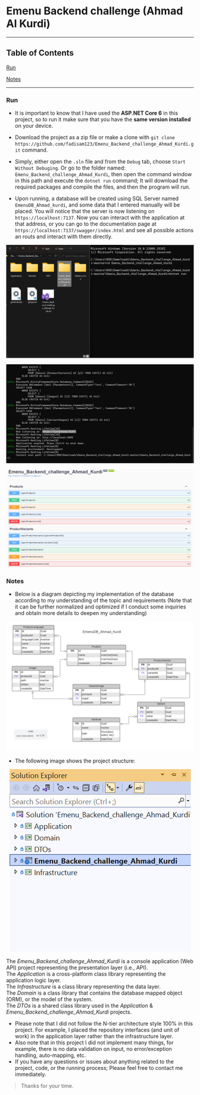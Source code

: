 # Emenu Backend challenge (Ahmad Al Kurdi)

***

## Table of Contents

<a href="https://github.com/fadisam123/Emenu_Backend_challenge_Ahmad_Kurdi#Run">Run</a>

<a href="https://github.com/fadisam123/Emenu_Backend_challenge_Ahmad_Kurdi#Run">Notes</a>

***

### Run

- It is important to know that I have used the **ASP.NET Core 6** in this project, so to run it make sure that you have the **same version installed** on your device.

- Download the project as a zip file or make a clone with `git clone https://github.com/fadisam123/Emenu_Backend_challenge_Ahmad_Kurdi.git` command.

- Simply, either open the `.sln` file and from the `Debug` tab, choose `Start Without Debuging`. Or go to the folder named: `Emenu_Backend_challenge_Ahmad_Kurdi`, then open the command window in this path and execute the `dotnet run` command; It will download the required packages and compile the files, and then the program will run.

- Upon running, a database will be created using SQL Server named `EmenuDB_Ahmad_kurdi`, and some data that I entered manually will be placed. You will notice that the server is now listening on `https://localhost:7137`. Now you can interact with the application at that address, or you can go to the documentation page at `https://localhost:7137/swagger/index.html` and see all possible actions an routs and interact with them directly.

<p align="center">
 <img src="https://github.com/fadisam123/Emenu_Backend_challenge_Ahmad_Kurdi/blob/master/Attachments/1.png?raw=true" alt="image"/>
</p>

<p align="center">
 <img src="https://github.com/fadisam123/Emenu_Backend_challenge_Ahmad_Kurdi/blob/master/Attachments/2.png?raw=true" alt="image"/>
</p>

<p align="center">
 <img src="https://github.com/fadisam123/Emenu_Backend_challenge_Ahmad_Kurdi/blob/master/Attachments/Doc.png?raw=true" alt="image"/>
</p>

### Notes

- Below is a diagram depicting my implementation of the database according to my understanding of the topic and requirements (Note that it can be further normalized and optimized if I conduct some inquiries and obtain more details to deepen my understanding)

<p align="center">
 <img src="https://github.com/fadisam123/Emenu_Backend_challenge_Ahmad_Kurdi/blob/master/Attachments/DB.png?raw=true" alt="image"/>
</p>

- The following image shows the project structure:
<p align="center">
 <img src="https://github.com/fadisam123/Emenu_Backend_challenge_Ahmad_Kurdi/blob/master/Attachments/ProjStruct.png?raw=true" alt="image"/>
</p>

<p>
  The <i>Emenu_Backend_challenge_Ahmad_Kurdi</i> is a console application (Web API) project representing the presentation layer (i.e., API).</br>
  The <i>Application</i> is a cross-platform class library representing the application logic layer.</br>
  The <i>Infrastructure</i> is a class library representing the data layer.</br>
  The <i>Domain</i> is a class library that contains the database mapped object (ORM), or the model of the system.</br>
  The <i>DTOs</i> is a shared class library used in the <i>Application</i> & <i>Emenu_Backend_challenge_Ahmad_Kurdi</i> projects.</br>
</p>

- Please note that I did not follow the N-tier architecture style 100% in this project. For example, I placed the repository interfaces (and unit of work) in the application layer rather than the infrastructure layer.
- Also note that in this project I did not implement many things, for example, there is no data validation on input, no error/exception handling, auto-mapping, etc.
- If you have any questions or issues about anything related to the project, code, or the running process; Please feel free to contact me immediately.

> Thanks for your time.
